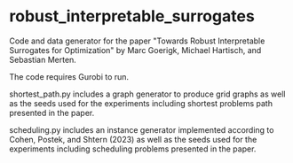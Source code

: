 # robust_interpretable_surrogates
Code and data generator for the paper "Towards Robust Interpretable Surrogates for Optimization" by Marc Goerigk, Michael Hartisch, and Sebastian Merten.

The code requires Gurobi to run.

shortest_path.py includes a graph generator to produce grid graphs as well as the seeds used for the experiments including shortest problems path presented in the paper.

scheduling.py includes an instance generator implemented according to Cohen, Postek, and Shtern (2023) as well as the seeds used for the experiments including scheduling problems presented in the paper.